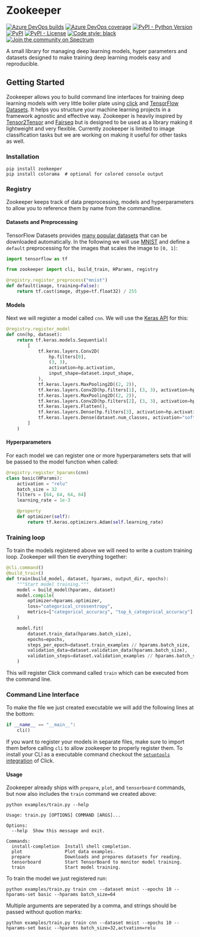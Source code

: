 # Zookeeper

[![Azure DevOps builds](https://img.shields.io/azure-devops/build/plumerai/zookeeper/11.svg?logo=azure-devops)](https://plumerai.visualstudio.com/zookeeper/_build/latest?definitionId=11&branchName=master) [![Azure DevOps coverage](https://img.shields.io/azure-devops/coverage/plumerai/zookeeper/11.svg?logo=azure-devops)](https://plumerai.visualstudio.com/zookeeper/_build/latest?definitionId=11&branchName=master) [![PyPI - Python Version](https://img.shields.io/pypi/pyversions/zookeeper.svg)](https://pypi.org/project/zookeeper/) [![PyPI](https://img.shields.io/pypi/v/zookeeper.svg)](https://pypi.org/project/zookeeper/) [![PyPI - License](https://img.shields.io/pypi/l/zookeeper.svg)](https://github.com/plumerai/zookeeper/blob/master/LICENSE) [![Code style: black](https://img.shields.io/badge/code%20style-black-000000.svg)](https://github.com/ambv/black) [![Join the community on Spectrum](https://withspectrum.github.io/badge/badge.svg)](https://spectrum.chat/larq)

A small library for managing deep learning models, hyper parameters and datasets designed to make training deep learning models easy and reproducible.

## Getting Started

Zookeeper allows you to build command line interfaces for training deep learning models with very little boiler plate using [click](https://click.palletsprojects.com/) and [TensorFlow Datasets](https://www.tensorflow.org/datasets/). It helps you structure your machine learning projects in a framework agnostic and effective way.
Zookeeper is heavily inspired by [Tensor2Tensor](https://github.com/tensorflow/tensor2tensor) and [Fairseq](https://github.com/pytorch/fairseq/) but is designed to be used as a library making it lightweight and very flexible. Currently zookeeper is limited to image classification tasks but we are working on making it useful for other tasks as well.

### Installation

```console
pip install zookeeper
pip install colorama  # optional for colored console output
```

### Registry

Zookeeper keeps track of data preprocessing, models and hyperparameters to allow you to reference them by name from the commandline.

#### Datasets and Preprocessing

TensorFlow Datasets provides [many popular datasets](https://www.tensorflow.org/datasets/datasets) that can be downloaded automatically.
In the following we will use [MNIST](http://yann.lecun.com/exdb/mnist) and define a `default` preprocessing for the images that scales the image to `[0, 1]`:

```python
import tensorflow as tf

from zookeeper import cli, build_train, HParams, registry

@registry.register_preprocess("mnist")
def default(image, training=False):
    return tf.cast(image, dtype=tf.float32) / 255
```

#### Models

Next we will register a model called `cnn`. We will use the [Keras API](https://keras.io) for this:

```python
@registry.register_model
def cnn(hp, dataset):
    return tf.keras.models.Sequential(
        [
            tf.keras.layers.Conv2D(
                hp.filters[0],
                (3, 3),
                activation=hp.activation,
                input_shape=dataset.input_shape,
            ),
            tf.keras.layers.MaxPooling2D((2, 2)),
            tf.keras.layers.Conv2D(hp.filters[1], (3, 3), activation=hp.activation),
            tf.keras.layers.MaxPooling2D((2, 2)),
            tf.keras.layers.Conv2D(hp.filters[2], (3, 3), activation=hp.activation),
            tf.keras.layers.Flatten(),
            tf.keras.layers.Dense(hp.filters[3], activation=hp.activation),
            tf.keras.layers.Dense(dataset.num_classes, activation="softmax"),
        ]
    )
```

#### Hyperparameters

For each model we can register one or more hyperparameters sets that will be passed to the model function when called:

```python
@registry.register_hparams(cnn)
class basic(HParams):
    activation = "relu"
    batch_size = 32
    filters = [64, 64, 64, 64]
    learning_rate = 1e-3

    @property
    def optimizer(self):
        return tf.keras.optimizers.Adam(self.learning_rate)
```

### Training loop

To train the models registered above we will need to write a custom training loop. Zookeeper will then tie everything together:

```python
@cli.command()
@build_train()
def train(build_model, dataset, hparams, output_dir, epochs):
    """Start model training."""
    model = build_model(hparams, dataset)
    model.compile(
        optimizer=hparams.optimizer,
        loss="categorical_crossentropy",
        metrics=["categorical_accuracy", "top_k_categorical_accuracy"],
    )

    model.fit(
        dataset.train_data(hparams.batch_size),
        epochs=epochs,
        steps_per_epoch=dataset.train_examples // hparams.batch_size,
        validation_data=dataset.validation_data(hparams.batch_size),
        validation_steps=dataset.validation_examples // hparams.batch_size,
    )
```

This will register Click command called `train` which can be executed from the command line.

### Command Line Interface

To make the file we just created executable we will add the following lines at the bottom:

```python
if __name__ == "__main__":
    cli()
```

If you want to register your models in separate files, make sure to import them before calling `cli` to allow zookeeper to properly register them. To install your CLI as a executable command checkout the [`setuptools` integration](http://click.palletsprojects.com/en/7.x/setuptools/) of Click.

#### Usage

Zookeeper already ships with `prepare`, `plot`, and `tensorboard` commands, but now also includes the `train` command we created above:

```console
python examples/train.py --help
```

```console
Usage: train.py [OPTIONS] COMMAND [ARGS]...

Options:
  --help  Show this message and exit.

Commands:
  install-completion  Install shell completion.
  plot                Plot data examples.
  prepare             Downloads and prepares datasets for reading.
  tensorboard         Start TensorBoard to monitor model training.
  train               Start model training.
```

To train the model we just registered run:

```console
python examples/train.py train cnn --dataset mnist --epochs 10 --hparams-set basic --hparams batch_size=64
```

Multiple arguments are seperated by a comma, and strings should be passed without quotion marks:

```console
python examples/train.py train cnn --dataset mnist --epochs 10 --hparams-set basic --hparams batch_size=32,actvation=relu
```
